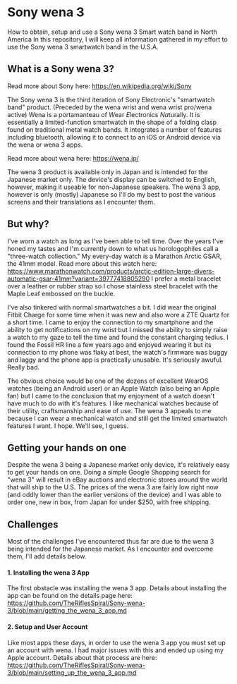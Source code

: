 # Sony wena 3
How to obtain, setup and use a Sony wena 3 Smart watch band in North America
In this repository, I will keep all information gathered in my effort to use the Sony wena 3 smartwatch band in the U.S.A.
## What is a Sony wena 3?
Read more about Sony here: https://en.wikipedia.org/wiki/Sony

The Sony wena 3 is the third iteration of Sony Electronic's "smartwatch band" product. (Preceded by the wena wrist and wena wrist pro/wena active) Wena is a portamanteau of <i>W</i>ear <i>E</i>lectronics <i>Na</i>turally. It is essentially a limited-function smartwatch in the shape of a folding clasp found on traditional metal watch bands. It integrates a number of features including bluetooth, allowing it to connect to an iOS or Android device via the wena or wena 3 apps.

Read more about wena here: https://wena.jp/

The wena 3 product is available only in Japan and is intended for the Japanese market only. The device's display can be switched to English, however, making it useable for non-Japanese speakers. The wena 3 app, however is only (mostly) Japanese so I'll do my best to post the various screens and their translations as I encounter them.

## But why?
I've worn a watch as long as I've been able to tell time. Over the years I've honed my tastes and I'm currently down to what us horologophiles call a "three-watch collection." My every-day watch is a Marathon Arctic GSAR, the 41mm model. Read more about this watch here: https://www.marathonwatch.com/products/arctic-edition-large-divers-automatic-gsar-41mm?variant=39777418805290 I prefer a metal bracelet over a leather or rubber strap so I chose stainless steel bracelet with the Maple Leaf embossed on the buckle.

I've also tinkered with normal smartwatches a bit. I did wear the original Fitbit Charge for some time when it was new and also wore a ZTE Quartz for a short time. I came to enjoy the connection to my smartphone and the ability to get notifications on my wrist but I missed the ability to simply raise a watch to my gaze to tell the time and found the constant charging tedius. I found the Fossil HR line a few years ago and enjoyed wearing it but its connection to my phone was flaky at best, the watch's firmware was buggy and laggy and the phone app is practically unusable. It's seriously awuful. Really bad.

The obvious choice would be one of the dozens of excellent WearOS watches (being an Android user) or an Apple Watch (also being an Apple fan) but I came to the conclusion that my enjoyment of a watch doesn't have much to do with it's features. I like mechanical watches because of their utility, craftsmanship and ease of use. The wena 3 appeals to me because I can wear a mechanical watch and still get the limited smartwatch features I want. I hope. We'll see, I guess.

## Getting your hands on one
Despite the wena 3 being a Japanese market only device, it's relatively easy to get your hands on one. Doing a simple Google Shopping search for "wena 3" will result in eBay auctions and electronic stores around the world that will ship to the U.S. The prices of the wena 3 are fairly low right now (and oddly lower than the earlier versions of the device) and I was able to order one, new in box, from Japan for under $250, with free shipping.

## Challenges
Most of the challenges I've encountered thus far are due to the wena 3 being intended for the Japanese market. As I encounter and overcome them, I'll add details below.

#### 1. Installing the wena 3 App
The first obstacle was installing the wena 3 app. Details about installing the app can be found on the details page here: https://github.com/TheRiflesSpiral/Sony-wena-3/blob/main/getting_the_wena_3_app.md
#### 2. Setup and User Account
Like most apps these days, in order to use the wena 3 app you must set up an account with wena. I had major issues with this and ended up using my Apple account. Details about that process are here: https://github.com/TheRiflesSpiral/Sony-wena-3/blob/main/setting_up_the_wena_3_app.md
